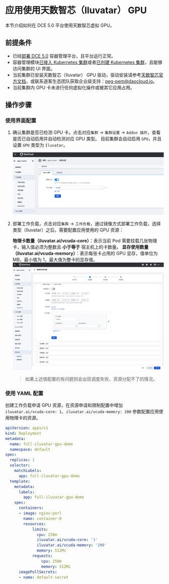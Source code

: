 # 应用使用天数智芯（Iluvatar） GPU

本节介绍如何在 DCE 5.0 平台使用天数智芯虚拟 GPU。

## 前提条件

- 已经[部署 DCE 5.0](https://docs.daocloud.io/install/index.html) 容器管理平台，且平台运行正常。
- 容器管理模块[已接入 Kubernetes 集群](../clusters/integrate-cluster.md)或者[已创建 Kubernetes 集群](../clusters/create-cluster.md)，且能够访问集群的 UI 界面。
- 当前集群已安装天数智芯（Iluvatar） GPU 驱动，驱动安装请参考[天数智芯官方文档](https://support.iluvatar.com/#/login)，或联系道客生态团队获取企业级支持：peg-pem@daocloud.io。
- 当前集群内 GPU 卡未进行任何虚拟化操作或被其它应用占用。

## 操作步骤

### 使用界面配置

1. 确认集群是否已检测 GPU 卡。点击对应`集群` -> `集群设置` -> `Addon 插件`，查看是否已自动启用并自动检测对应 GPU 类型。
    目前集群会自动启用 `GPU`，并且设置 `GPU` 类型为 `Iluvatar`。

    ![集群设置](./images/cluster-setting-iluvatar-gpu.jpg)

2. 部署工作负载，点击对应`集群` -> `工作负载`，通过镜像方式部署工作负载，选择类型（Iluvatar）之后，需要配置应用使用的 GPU 资源：

    **物理卡数量（iluvatar.ai/vcuda-core）**：表示当前 Pod 需要挂载几张物理卡，输入值必须为整数且 **小于等于** 宿主机上的卡数量。
    **显存使用数量（iluvatar.ai/vcuda-memory）**：表示每张卡占用的 GPU 显存，值单位为 MB，最小值为 1，最大值为整卡的显存值。
    ![负载使用](./images/workload_iluvatargpu_userguide.jpg)
    > 如果上述值配置的有问题则会出现调度失败，资源分配不了的情况。

### 使用 YAML 配置

创建工作负载申请 GPU 资源，在资源申请和限制配置中增加 `iluvatar.ai/vcuda-core: 1`、`iluvatar.ai/vcuda-memory: 200` 参数配置应用使用物理卡的资源。

```yaml
apiVersion: apps/v1
kind: Deployment
metadata:
  name: full-iluvatar-gpu-demo
  namespace: default
spec:
  replicas: 1
  selector:
    matchLabels:
      app: full-iluvatar-gpu-demo
  template:
    metadata:
      labels:
        app: full-iluvatar-gpu-demo
    spec:
      containers:
      - image: nginx:perl
        name: container-0
        resources:
            limits:
              cpu: 250m
              iluvatar.ai/vcuda-core: '1'
              iluvatar.ai/vcuda-memory: '200'
              memory: 512Mi
            requests:
                cpu: 250m
                memory: 512Mi
      imagePullSecrets:
      - name: default-secret
```
